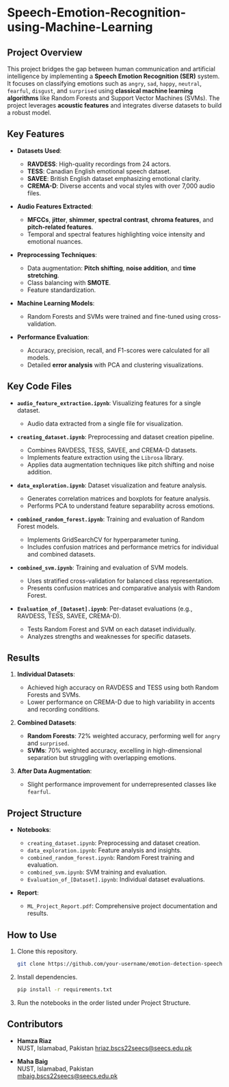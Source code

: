 # Speech-Emotion-Recognition-using-Machine-Learning

## Project Overview

This project bridges the gap between human communication and artificial intelligence by implementing a **Speech Emotion Recognition (SER)** system. It focuses on classifying emotions such as `angry`, `sad`, `happy`, `neutral`, `fearful`, `disgust`, and `surprised` using **classical machine learning algorithms** like Random Forests and Support Vector Machines (SVMs). The project leverages **acoustic features** and integrates diverse datasets to build a robust model.

## Key Features

- **Datasets Used**:
  - **RAVDESS**: High-quality recordings from 24 actors.
  - **TESS**: Canadian English emotional speech dataset.
  - **SAVEE**: British English dataset emphasizing emotional clarity.
  - **CREMA-D**: Diverse accents and vocal styles with over 7,000 audio files.

- **Audio Features Extracted**:
  - **MFCCs**, **jitter**, **shimmer**, **spectral contrast**, **chroma features**, and **pitch-related features**.
  - Temporal and spectral features highlighting voice intensity and emotional nuances.

- **Preprocessing Techniques**:
  - Data augmentation: **Pitch shifting**, **noise addition**, and **time stretching**.
  - Class balancing with **SMOTE**.
  - Feature standardization.

- **Machine Learning Models**:
  - Random Forests and SVMs were trained and fine-tuned using cross-validation.

- **Performance Evaluation**:
  - Accuracy, precision, recall, and F1-scores were calculated for all models.
  - Detailed **error analysis** with PCA and clustering visualizations.

## Key Code Files

- **`audio_feature_extraction.ipynb`**: Visualizing features for a single dataset.
  - Audio data extracted from a single file for visualization.

- **`creating_dataset.ipynb`**: Preprocessing and dataset creation pipeline.
  - Combines RAVDESS, TESS, SAVEE, and CREMA-D datasets.
  - Implements feature extraction using the `Librosa` library.
  - Applies data augmentation techniques like pitch shifting and noise addition.

- **`data_exploration.ipynb`**: Dataset visualization and feature analysis.
  - Generates correlation matrices and boxplots for feature analysis.
  - Performs PCA to understand feature separability across emotions.

- **`combined_random_forest.ipynb`**: Training and evaluation of Random Forest models.
  - Implements GridSearchCV for hyperparameter tuning.
  - Includes confusion matrices and performance metrics for individual and combined datasets.

- **`combined_svm.ipynb`**: Training and evaluation of SVM models.
  - Uses stratified cross-validation for balanced class representation.
  - Presents confusion matrices and comparative analysis with Random Forest.

- **`Evaluation_of_[Dataset].ipynb`**: Per-dataset evaluations (e.g., RAVDESS, TESS, SAVEE, CREMA-D).
  - Tests Random Forest and SVM on each dataset individually.
  - Analyzes strengths and weaknesses for specific datasets.

## Results

1. **Individual Datasets**:
   - Achieved high accuracy on RAVDESS and TESS using both Random Forests and SVMs.
   - Lower performance on CREMA-D due to high variability in accents and recording conditions.

2. **Combined Datasets**:
   - **Random Forests**: 72% weighted accuracy, performing well for `angry` and `surprised`.
   - **SVMs**: 70% weighted accuracy, excelling in high-dimensional separation but struggling with overlapping emotions.

3. **After Data Augmentation**:
   - Slight performance improvement for underrepresented classes like `fearful`.

## Project Structure

- **Notebooks**:
  - `creating_dataset.ipynb`: Preprocessing and dataset creation.
  - `data_exploration.ipynb`: Feature analysis and insights.
  - `combined_random_forest.ipynb`: Random Forest training and evaluation.
  - `combined_svm.ipynb`: SVM training and evaluation.
  - `Evaluation_of_[Dataset].ipynb`: Individual dataset evaluations.

- **Report**:
  - `ML_Project_Report.pdf`: Comprehensive project documentation and results.

## How to Use

1. Clone this repository.
   ```bash
   git clone https://github.com/your-username/emotion-detection-speech.git
   ```
2. Install dependencies.
   ```bash
   pip install -r requirements.txt
   ```
3. Run the notebooks in the order listed under Project Structure.

## Contributors

- **Hamza Riaz**  
  NUST, Islamabad, Pakistan
  [hriaz.bscs22seecs@seecs.edu.pk](mailto:hriaz.bscs22seecs@seecs.edu.pk)

- **Maha Baig**  
  NUST, Islamabad, Pakistan  
  [mbaig.bscs22seecs@seecs.edu.pk](mailto:mbaig.bscs22seecs@seecs.edu.pk)
